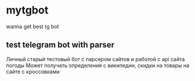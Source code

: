 # mytgbot
wanna get best tg bot

## test telegram bot with parser

Личный старый тестовый бот с парсером сайтов и работой с api сайта погоды
Может получать определения с википедии, скидки на товары на сайте с кроссовками
